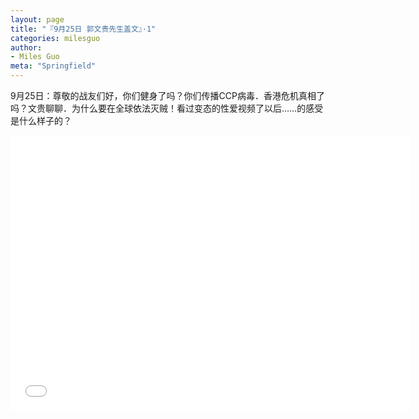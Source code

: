 ```yaml
---
layout: page
title: "『9月25日 郭文贵先生盖文』·1"
categories: milesguo
author:
- Miles Guo
meta: "Springfield"
---
```


9月25日：尊敬的战友们好，你们健身了吗？你们传播CCP病毒．香港危机真相了吗？文贵聊聊．为什么要在全球依法灭贼！看过变态的性爱视频了以后……的感受是什么样子的？

<center>
<iframe width="640" height="440" src="../../../../video/milesguo/2020_09_26_Miles_Guo_Getter_1.mp4" frameborder="0" allow="accelerometer; autoplay; encrypted-media; gyroscope; picture-in-picture" allowfullscreen></iframe>
</center>
